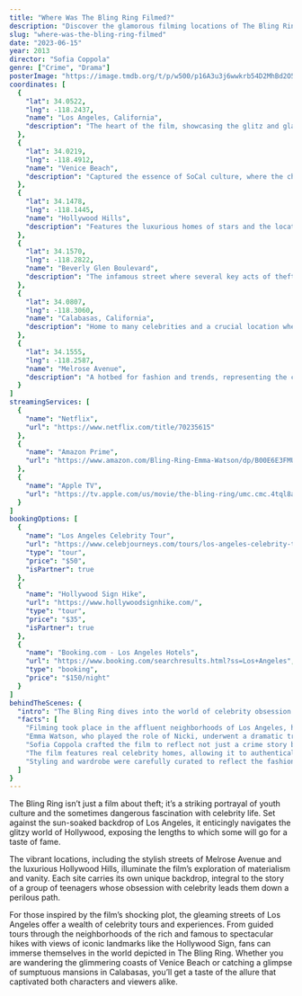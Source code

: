 ```yaml
---
title: "Where Was The Bling Ring Filmed?"
description: "Discover the glamorous filming locations of The Bling Ring, a film that sheds light on celebrity culture and youth obsession, set against the backdrop of Los Angeles."
slug: "where-was-the-bling-ring-filmed"
date: "2023-06-15"
year: 2013
director: "Sofia Coppola"
genre: ["Crime", "Drama"]
posterImage: "https://image.tmdb.org/t/p/w500/p16A3u3j6wwkrb54D2MhBd2O5j6.jpg"
coordinates: [
  { 
    "lat": 34.0522, 
    "lng": -118.2437, 
    "name": "Los Angeles, California", 
    "description": "The heart of the film, showcasing the glitz and glam of celebrity life throughout various neighborhoods."
  },
  { 
    "lat": 34.0219, 
    "lng": -118.4912, 
    "name": "Venice Beach", 
    "description": "Captured the essence of SoCal culture, where the characters’ carefree lifestyle is visually represented."
  },
  { 
    "lat": 34.1478, 
    "lng": -118.1445, 
    "name": "Hollywood Hills", 
    "description": "Features the luxurious homes of stars and the locations targeted by the Bling Ring."
  },
  { 
    "lat": 34.1570, 
    "lng": -118.2822, 
    "name": "Beverly Glen Boulevard", 
    "description": "The infamous street where several key acts of theft took place, reflecting the characters’ aspirations."
  },
  { 
    "lat": 34.0807, 
    "lng": -118.3060, 
    "name": "Calabasas, California", 
    "description": "Home to many celebrities and a crucial location where the narrative unfolds."
  },
  { 
    "lat": 34.1555, 
    "lng": -118.2587, 
    "name": "Melrose Avenue", 
    "description": "A hotbed for fashion and trends, representing the characters’ desire to fit into a glamorous lifestyle."
  }
]
streamingServices: [
  {
    "name": "Netflix",
    "url": "https://www.netflix.com/title/70235615"
  },
  {
    "name": "Amazon Prime",
    "url": "https://www.amazon.com/Bling-Ring-Emma-Watson/dp/B00E6E3FMU"
  },
  {
    "name": "Apple TV",
    "url": "https://tv.apple.com/us/movie/the-bling-ring/umc.cmc.4tql8ae1gmykbtu49xo2rahl1"
  }
]
bookingOptions: [
  {
    "name": "Los Angeles Celebrity Tour",
    "url": "https://www.celebjourneys.com/tours/los-angeles-celebrity-tour/",
    "type": "tour",
    "price": "$50",
    "isPartner": true
  },
  {
    "name": "Hollywood Sign Hike",
    "url": "https://www.hollywoodsignhike.com/",
    "type": "tour",
    "price": "$35",
    "isPartner": true
  },
  {
    "name": "Booking.com - Los Angeles Hotels",
    "url": "https://www.booking.com/searchresults.html?ss=Los+Angeles",
    "type": "booking",
    "price": "$150/night"
  }
]
behindTheScenes: {
  "intro": "The Bling Ring dives into the world of celebrity obsession and youthful rebellion, inspired by true events. Directed by Sofia Coppola, the film takes you through a whirlwind of high-end fashion, privilege, and consequences faced by a group of fame-obsessed teenagers.",
  "facts": [
    "Filming took place in the affluent neighborhoods of Los Angeles, highlighting the stark contrast between the characters’ mundane lives and their aspirations.",
    "Emma Watson, who played the role of Nicki, underwent a dramatic transformation for the film, even adopting a Valley girl accent.",
    "Sofia Coppola crafted the film to reflect not just a crime story but also a commentary on societal values and the allure of fame.",
    "The film features real celebrity homes, allowing it to authentically capture the essence of the lifestyle the characters coveted.",
    "Styling and wardrobe were carefully curated to reflect the fashion choices of the era, embodying trends that resonate with the film's themes."
  ]
}
---
```


<BlingRingGuide />

The Bling Ring isn’t just a film about theft; it’s a striking portrayal of youth culture and the sometimes dangerous fascination with celebrity life. Set against the sun-soaked backdrop of Los Angeles, it enticingly navigates the glitzy world of Hollywood, exposing the lengths to which some will go for a taste of fame.

The vibrant locations, including the stylish streets of Melrose Avenue and the luxurious Hollywood Hills, illuminate the film’s exploration of materialism and vanity. Each site carries its own unique backdrop, integral to the story of a group of teenagers whose obsession with celebrity leads them down a perilous path.

For those inspired by the film’s shocking plot, the gleaming streets of Los Angeles offer a wealth of celebrity tours and experiences. From guided tours through the neighborhoods of the rich and famous to spectacular hikes with views of iconic landmarks like the Hollywood Sign, fans can immerse themselves in the world depicted in The Bling Ring. Whether you are wandering the glimmering coasts of Venice Beach or catching a glimpse of sumptuous mansions in Calabasas, you’ll get a taste of the allure that captivated both characters and viewers alike.